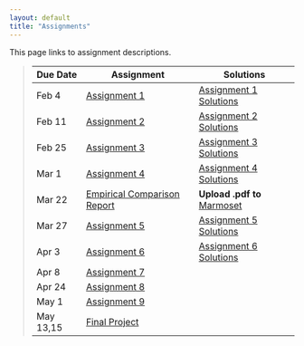 ```yaml
---
layout: default
title: "Assignments"
---
```


This page links to assignment descriptions.

> Due Date |                Assignment                                | Solutions                                               |
> -------- | -------------------------------------------------------- | ------------------------------------------------------- |
> Feb 4    | [Assignment 1](../assign/assign01.html)                  | [Assignment 1 Solutions](../assign/sol/assign01sol.pdf) |
> Feb 11   | [Assignment 2](../assign/assign02.html)                  | [Assignment 2 Solutions](../assign/sol/assign02sol.pdf) |
> Feb 25   | [Assignment 3](../assign/assign03.html)                  | [Assignment 3 Solutions](../assign/sol/assign03sol.pdf) |
> Mar 1    | [Assignment 4](../assign/assign04.html)                  | [Assignment 4 Solutions](../assign/sol/assign04sol.pdf) |
> Mar 22   | [Empirical Comparison Report](../assign/emp_comp.html)   | **Upload .pdf to** [Marmoset](https://cs.ycp.edu/marmoset/login) |
> Mar 27   | [Assignment 5](../assign/assign05.html)                  | [Assignment 5 Solutions](../assign/sol/assign05sol.pdf) |
> Apr 3    | [Assignment 6](../assign/assign06.html)                  | [Assignment 6 Solutions](../assign/sol/assign06sol.pdf) |
> Apr 8    | [Assignment 7](../assign/assign07.html)                  |  |
> Apr 24   | [Assignment 8](../assign/assign08.html)                  |  |
> May 1    | [Assignment 9](../assign/assign09.html)                  |  |
> May 13,15| [Final Project](../assign/finalproj.html)                |  |
